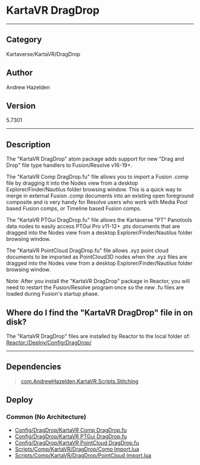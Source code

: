 # KartaVR DragDrop
___

## Category
Kartaverse/KartaVR/DragDrop

## Author
Andrew Hazelden

## Version
5.7301

___

## Description
<p>The &quot;KartaVR DragDrop&quot; atom package adds support for new "Drag and Drop" file type handlers to Fusion/Resolve v16-19+.</p>

<p>The &quot;KartaVR Comp DragDrop.fu&quot; file allows you to import a Fusion .comp file by dragging it into the Nodes view from a desktop Explorer/Finder/Nautilus folder browsing window. This is a quick way to merge in external Fusion .comp documents into an existing open foreground composite and is very handy for Resolve users who work with Media Pool based Fusion comps, or Timeline based Fusion comps.</p>

<p>The &quot;KartaVR PTGui DragDrop.fu&quot; file allows the Kartaverse "PT" Panotools data nodes to easily access PTGui Pro v11-12+ .pts documents that are dragged into the Nodes view from a desktop Explorer/Finder/Nautilus folder browsing window.</p>

<p>The &quot;KartaVR PointCloud DragDrop.fu&quot; file allows .xyz point cloud documents to be imported as PointCloud3D nodes when the .xyz files are dragged into the Nodes view from a desktop Explorer/Finder/Nautilus folder browsing window.</p>

<p>Note: After you install the &quot;KartaVR DragDrop&quot; package in Reactor, you will need to restart the Fusion/Resolve program once so the new .fu files are loaded during Fusion's startup phase.</p>

<h2>Where do I find the "KartaVR DragDrop" file in on disk?</h2>

<p>The "KartaVR DragDrop" files are installed by Reactor to the local folder of:<br>
<a href="file://Reactor:/Deploy/Config/DragDrop/">Reactor:/Deploy/Config/DragDrop/</a></p>



___

## Dependencies

> [com.AndrewHazelden.KartaVR.Scripts.Stitching](com.AndrewHazelden.KartaVR.Scripts.Stitching.md)  
## Deploy

### Common (No Architecture)

<ul>
<li><a href="https://gitlab.com/WeSuckLess/Reactor/-/blob/master/Atoms/com.AndrewHazelden.KartaVR.DragDrop/Config/DragDrop/KartaVR Comp DragDrop.fu?ref_type=heads">Config/DragDrop/KartaVR Comp DragDrop.fu</a></li>
<li><a href="https://gitlab.com/WeSuckLess/Reactor/-/blob/master/Atoms/com.AndrewHazelden.KartaVR.DragDrop/Config/DragDrop/KartaVR PTGui DragDrop.fu?ref_type=heads">Config/DragDrop/KartaVR PTGui DragDrop.fu</a></li>
<li><a href="https://gitlab.com/WeSuckLess/Reactor/-/blob/master/Atoms/com.AndrewHazelden.KartaVR.DragDrop/Config/DragDrop/KartaVR PointCloud DragDrop.fu?ref_type=heads">Config/DragDrop/KartaVR PointCloud DragDrop.fu</a></li>
<li><a href="https://gitlab.com/WeSuckLess/Reactor/-/blob/master/Atoms/com.AndrewHazelden.KartaVR.DragDrop/Scripts/Comp/KartaVR/DragDrop/Comp Import.lua?ref_type=heads">Scripts/Comp/KartaVR/DragDrop/Comp Import.lua</a></li>
<li><a href="https://gitlab.com/WeSuckLess/Reactor/-/blob/master/Atoms/com.AndrewHazelden.KartaVR.DragDrop/Scripts/Comp/KartaVR/DragDrop/PointCloud Import.lua?ref_type=heads">Scripts/Comp/KartaVR/DragDrop/PointCloud Import.lua</a></li>
</ul>
